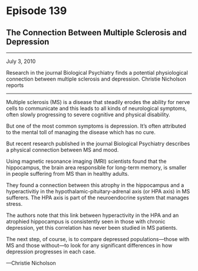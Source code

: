 # Episode 139

## The Connection Between Multiple Sclerosis and Depression

---

July 3, 2010

Research in the journal Biological Psychiatry finds a potential physiological connection between multiple sclerosis and depression. Christie Nicholson reports

---

Multiple sclerosis (MS) is a disease that steadily erodes the ability for nerve cells to communicate and this leads to all kinds of neurological symptoms, often slowly progressing to severe cognitive and physical disability.

But one of the most common symptoms is depression. It’s often attributed to the mental toll of managing the disease which has no cure.

But recent research published in the journal Biological Psychiatry describes a physical connection between MS and mood.

Using magnetic resonance imaging (MRI) scientists found that the hippocampus, the brain area responsible for long-term memory, is smaller in people suffering from MS than in healthy adults.

They found a connection between this atrophy in the hippocampus and a hyperactivitiy in the hypothalamic-pituitary-adrenal axis (or HPA axis) in MS sufferers. The HPA axis is part of the neuroendocrine system that manages stress.

The authors note that this link between hyperactivity in the HPA and an atrophied hippocampus is consistently seen in those with chronic depression, yet this correlation has never been studied in MS patients.

The next step, of course, is to compare depressed populations—those with MS and those without—to look for any significant differences in how depression progresses in each case.

—Christie Nicholson

